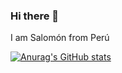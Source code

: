 ### Hi there 👋 

I am Salomón from Perú 

[![Anurag's GitHub stats](https://github-readme-stats.vercel.app/api?username=schambig&theme=vue&show_icons=true)](https://github.com/anuraghazra/github-readme-stats)

<!--

**schambig/schambig** is a ✨ _special_ ✨ repository because its `README.md` (this file) appears on your GitHub profile.

Here are some ideas to get you started:

- 🔭 I’m currently working on ...
- 🌱 I’m currently learning ...
- 👯 I’m looking to collaborate on ...
- 🤔 I’m looking for help with ...
- 💬 Ask me about ...
- 📫 How to reach me: ...
- 😄 Pronouns: ...
- ⚡ Fun fact: ...

-->

